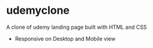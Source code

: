 # udemyclone
A clone of udemy landing page built with HTML  and CSS
* Responsive on Desktop and Mobile view
